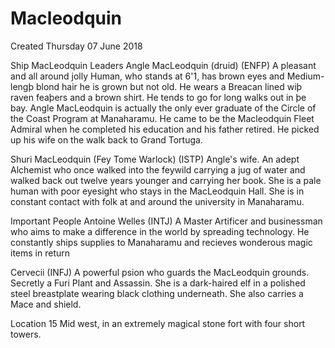 # Macleodquin
Created Thursday 07 June 2018

Ship MacLeodquin
Leaders
Angle MacLeodquin (druid) (ENFP)
A pleasant and all around jolly Human, who stands at 6'1, has brown eyes and Medium-lengþ blond hair he is grown but not old. He wears a Breacan lined wiþ raven feaþers and a brown shirt. He tends to go for long walks out in þe bay. Angle MacLeodquin is actually the only ever graduate of the Circle of the Coast Program at Manaharamu. He came to be the Macleodquin Fleet Admiral when he completed his education and his father retired. He picked up his wife on the walk back to Grand Tortuga.
			
Shuri MacLeodquin (Fey Tome Warlock) (ISTP)
Angle's wife. An adept Alchemist who once walked into the feywild carrying a jug of water and walked back out twelve years younger and carrying her book. She is a pale human with poor eyesight who stays in the MacLeodquin Hall. She is in constant contact with folk at and around the university in Manaharamu.
			
Important People
Antoine Welles (INTJ)
A Master Artificer and businessman who aims to make a difference in the world by spreading technology. He constantly ships supplies to Manaharamu and recieves wonderous magic items in return
			
Cervecii (INFJ)
A powerful psion who guards the MacLeodquin grounds. Secretly a  Furi Plant and Assassin. She is a dark-haired elf in a polished steel breastplate wearing black clothing underneath. She also carries a Mace and shield. 
			
Location 15
Mid west, in an extremely magical stone fort with four short towers. 
	


